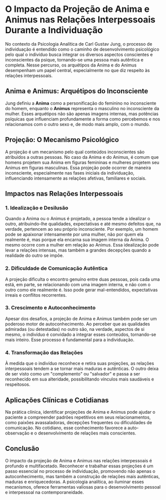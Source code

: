 
# O Impacto da Projeção de Anima e Animus nas Relações Interpessoais Durante a Individuação

No contexto da Psicologia Analítica de Carl Gustav Jung, o processo de individuação é entendido como o caminho de desenvolvimento psicológico pelo qual o indivíduo busca integrar os diversos aspectos conscientes e inconscientes da psique, tornando-se uma pessoa mais autêntica e completa. Nesse percurso, os arquétipos da Anima e do Animus desempenham um papel central, especialmente no que diz respeito às relações interpessoais.

## Anima e Animus: Arquétipos do Inconsciente

Jung definiu a **Anima** como a personificação do feminino no inconsciente do homem, enquanto o **Animus** representa o masculino no inconsciente da mulher. Esses arquétipos não são apenas imagens internas, mas potências psíquicas que influenciam profundamente a forma como percebemos e nos relacionamos com o outro sexo e, de modo mais amplo, com o mundo.

## Projeção: O Mecanismo Psicológico

A projeção é um mecanismo pelo qual conteúdos inconscientes são atribuídos a outras pessoas. No caso da Anima e do Animus, é comum que homens projetem sua Anima em figuras femininas e mulheres projetem seu Animus em figuras masculinas. Essa projeção pode ocorrer de maneira inconsciente, especialmente nas fases iniciais da individuação, influenciando intensamente as relações afetivas, familiares e sociais.

## Impactos nas Relações Interpessoais

### 1. Idealização e Desilusão

Quando a Anima ou o Animus é projetado, a pessoa tende a idealizar o outro, atribuindo-lhe qualidades, expectativas e até mesmo defeitos que, na verdade, pertencem ao seu próprio inconsciente. Por exemplo, um homem pode se apaixonar intensamente por uma mulher, não por quem ela realmente é, mas porque ela encarna sua imagem interna da Anima. O mesmo ocorre com a mulher em relação ao Animus. Essa idealização pode levar a relações intensas, mas também a grandes decepções quando a realidade do outro se impõe.

### 2. Dificuldade de Comunicação Autêntica

A projeção dificulta o encontro genuíno entre duas pessoas, pois cada uma está, em parte, se relacionando com uma imagem interna, e não com o outro como ele realmente é. Isso pode gerar mal-entendidos, expectativas irreais e conflitos recorrentes.

### 3. Crescimento e Autoconhecimento

Apesar dos desafios, a projeção de Anima e Animus também pode ser um poderoso motor de autoconhecimento. Ao perceber que as qualidades admiradas (ou detestadas) no outro são, na verdade, aspectos de si mesmo, o indivíduo é convidado a integrar esses conteúdos, tornando-se mais inteiro. Esse processo é fundamental para a individuação.

### 4. Transformação das Relações

À medida que o indivíduo reconhece e retira suas projeções, as relações interpessoais tendem a se tornar mais maduras e autênticas. O outro deixa de ser visto como um "complemento" ou "salvador" e passa a ser reconhecido em sua alteridade, possibilitando vínculos mais saudáveis e respeitosos.

## Aplicações Clínicas e Cotidianas

Na prática clínica, identificar projeções de Anima e Animus pode ajudar o paciente a compreender padrões repetitivos em seus relacionamentos, como paixões avassaladoras, decepções frequentes ou dificuldades de comunicação. No cotidiano, esse conhecimento favorece a auto-observação e o desenvolvimento de relações mais conscientes.

## Conclusão

O impacto da projeção de Anima e Animus nas relações interpessoais é profundo e multifacetado. Reconhecer e trabalhar essas projeções é um passo essencial no processo de individuação, promovendo não apenas o autoconhecimento, mas também a construção de relações mais autênticas, maduras e enriquecedoras. A psicologia analítica, ao iluminar esses mecanismos, oferece ferramentas valiosas para o desenvolvimento pessoal e interpessoal na contemporaneidade.
```
